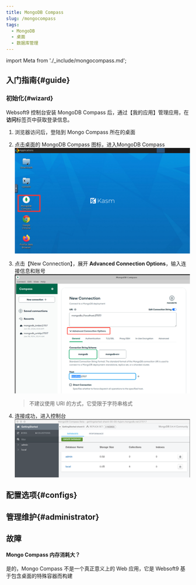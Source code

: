 ```yaml
---
title: MongoDB Compass
slug: /mongocompass
tags:
  - MongoDB
  - 桌面
  - 数据库管理
---
```


import Meta from './_include/mongocompass.md';

<Meta name="meta" />

## 入门指南{#guide}

### 初始化{#wizard}

Websoft9 控制台安装 MongoDB Compass 后，通过【我的应用】管理应用，在**访问**标签页中获取登录信息。  

1. 浏览器访问后，登陆到 Mongo Compass 所在的桌面

2. 点击桌面的 MongoDB Compass 图标，进入MongoDB Compass
   ![](./assets/mongodbcompass-click-websoft9.png)

3. 点击【New Connection】，展开 **Advanced Connection Options**，输入连接信息和账号
   ![](./assets/mongodbcompass001-websoft9.png)

   > 不建议使用 URI 的方式，它受限于字符串格式

4. 连接成功，进入控制台
   ![](./assets/mongodbcompass002-websoft9.png)

## 配置选项{#configs}

## 管理维护{#administrator}

## 故障

#### Mongo Compass 内存消耗大？

是的，Mongo Compass 不是一个真正意义上的 Web 应用，它是 Websoft9 基于包含桌面的特殊容器而构建